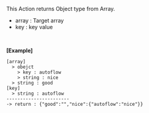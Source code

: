 This Action returns Object type from Array.
<br/>
- array : Target array
- key : key value
<br/>

**[Example]**
```
[array]
  > obejct
    > key : autoflow
    > string : nice
  > string : good
[key]
  > string : autoflow
-----------------------
-> return : {"good":"","nice":{"autoflow":"nice"}}
